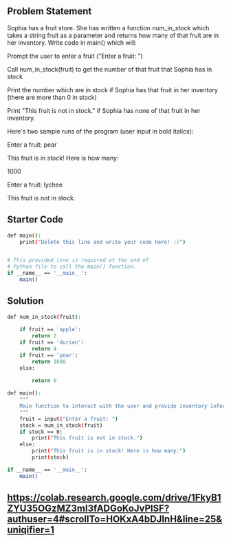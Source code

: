 ## Problem Statement

Sophia has a fruit store. She has written a function num_in_stock which takes a string fruit as a parameter and returns how many of that fruit are in her inventory. Write code in main() which will:

Prompt the user to enter a fruit ("Enter a fruit: ")

Call num_in_stock(fruit) to get the number of that fruit that Sophia has in stock

Print the number which are in stock if Sophia has that fruit in her inventory (there are more than 0 in stock)

Print "This fruit is not in stock." if Sophia has none of that fruit in her inventory.

Here's two sample runs of the program (user input in bold italics):

Enter a fruit: pear

This fruit is in stock! Here is how many:

1000

Enter a fruit: lychee

This fruit is not in stock.

## Starter Code

```bash
def main():
    print("Delete this line and write your code here! :)")


# This provided line is required at the end of
# Python file to call the main() function.
if __name__ == '__main__':
    main()
```

## Solution

```bash
def num_in_stock(fruit):
  
    if fruit == 'apple':
        return 2
    if fruit == 'durian':
        return 4
    if fruit == 'pear':
        return 1000
    else:
       
        return 0

def main():
    """
    Main function to interact with the user and provide inventory information.
    """
    fruit = input("Enter a fruit: ")  
    stock = num_in_stock(fruit)     
    if stock == 0:
        print("This fruit is not in stock.")
    else:
        print("This fruit is in stock! Here is how many:")
        print(stock)

if __name__ == '__main__':
    main()

```
## https://colab.research.google.com/drive/1FkyB1ZYU35OGzMZ3ml3fADGoKoJvPlSF?authuser=4#scrollTo=HOKxA4bDJInH&line=25&uniqifier=1
